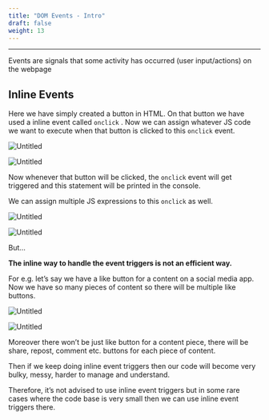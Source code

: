```yaml
---
title: "DOM Events - Intro"
draft: false
weight: 13
---
```


---

Events are signals that some activity has occurred (user input/actions) on the webpage

## Inline Events

Here we have simply created a button in HTML. On that button we have used a inline event called `onclick` . Now we can assign whatever JS code we want to execute when that button is clicked to this `onclick` event.

![Untitled](../../../../images/notes/dom-events-intro/1.png)

![Untitled](../../../../images/notes/dom-events-intro/2.png)

Now whenever that button will be clicked, the `onclick` event will get triggered and this statement will be printed in the console.

We can assign multiple JS expressions to this `onclick` as well.

![Untitled](../../../../images/notes/dom-events-intro/3.png)

![Untitled](../../../../images/notes/dom-events-intro/4.png)

But…

**The inline way to handle the event triggers is not an efficient way.**

For e.g. let’s say we have a like button for a content on a social media app. Now we have so many pieces of content so there will be multiple like buttons.

![Untitled](../../../../images/notes/dom-events-intro/5.png)

![Untitled](../../../../images/notes/dom-events-intro/6.png)

Moreover there won’t be just like button for a content piece, there will be share, repost, comment etc. buttons for each piece of content.

Then if we keep doing inline event triggers then our code will become very bulky, messy, harder to manage and understand.

Therefore, it’s not advised to use inline event triggers but in some rare cases where the code base is very small then we can use inline event triggers there.
